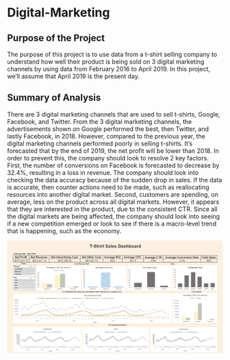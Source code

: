 # Digital-Marketing

## Purpose of the Project

The purpose of this project is to use data from a t-shirt selling company to understand how well their product is being sold on 3 digital marketing channels by using data from February 2016 to April 2019. In this project, we’ll assume that April 2019 is the present day.


## Summary of Analysis

There are 3 digital marketing channels that are used to sell t-shirts, Google, Facebook, and Twitter. From the 3 digital marketing channels, the advertisements shown on Google performed the best, then Twitter, and lastly Facebook, in 2018. However, compared to the previous year, the digital marketing channels performed poorly in selling t-shirts. It’s forecasted that by the end of 2019, the net profit will be lower than 2018. In order to prevent this, the company should look to resolve 2 key factors. First, the number of conversions on Facebook is forecasted to decrease by 32.4%, resulting in a loss in revenue. The company should look into checking the data accuracy because of the sudden drop in sales. If the data is accurate, then counter actions need to be made, such as reallocating resources into another digital market. Second, customers are spending, on average, less on the product across all digital markets. However, it appears that they are interested in the product, due to the consistent CTR. Since all the digital markets are being affected, the company should look into seeing if a new competition emerged or look to see if there is a macro-level trend that is happening, such as the economy.

![alt text](https://github.com/ckim309/Digital-Marketing/blob/main/Dashboard.png?raw=true)
